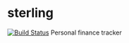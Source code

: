 # sterling
[![Build Status](https://travis-ci.com/jacobfelknor/sterling.svg?branch=master)](https://travis-ci.com/jacobfelknor/sterling)
Personal finance tracker
